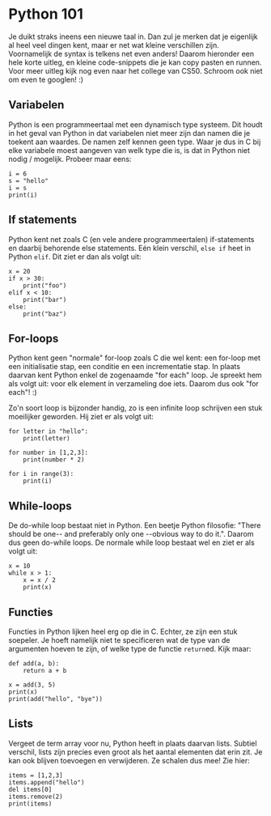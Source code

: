 # Python 101
Je duikt straks ineens een nieuwe taal in. Dan zul je merken dat je eigenlijk al heel veel dingen kent, maar er net wat kleine verschillen zijn. Voornamelijk de syntax is telkens net even anders! Daarom hieronder een hele korte uitleg, en kleine code-snippets die je kan copy pasten en runnen. Voor meer uitleg kijk nog even naar het college van CS50. Schroom ook niet om even te googlen! :)

## Variabelen
Python is een programmeertaal met een dynamisch type systeem. Dit houdt in het geval van Python in dat variabelen niet meer zijn dan namen die je toekent aan waardes. De namen zelf kennen geen type. Waar je dus in C bij elke variabele moest aangeven van welk type die is, is dat in Python niet nodig / mogelijk. Probeer maar eens:

    i = 6
    s = "hello"
    i = s
    print(i)

## If statements
Python kent net zoals C (en vele andere programmeertalen) if-statements en daarbij behorende else statements. Eén klein verschil, `else if` heet in Python `elif`. Dit ziet er dan als volgt uit:

    x = 20
    if x > 30:
        print("foo")
    elif x < 10:
        print("bar")
    else:
        print("baz") 

## For-loops
Python kent geen "normale" for-loop zoals C die wel kent: een for-loop met een initialisatie stap, een conditie en een incrementatie stap. In plaats daarvan kent Python enkel de zogenaamde "for each" loop. Je spreekt hem als volgt uit: voor elk element in verzameling doe iets. Daarom dus ook "for each"! :)

Zo'n soort loop is bijzonder handig, zo is een infinite loop schrijven een stuk moeilijker geworden. Hij ziet er als volgt uit:

    for letter in "hello":
        print(letter)

    for number in [1,2,3]:
        print(number * 2)

    for i in range(3):
        print(i)

## While-loops
De do-while loop bestaat niet in Python. Een beetje Python filosofie: "There should be one-- and preferably only one --obvious way to do it.". Daarom dus geen do-while loops. De normale while loop bestaat wel en ziet er als volgt uit:
    
    x = 10
    while x > 1:
        x = x / 2
        print(x)

## Functies
Functies in Python lijken heel erg op die in C. Echter, ze zijn een stuk soepeler. Je hoeft namelijk niet te specificeren wat de type van de argumenten hoeven te zijn, of welke type de functie `return`ed. Kijk maar:

    def add(a, b):
        return a + b

    x = add(3, 5)
    print(x)
    print(add("hello", "bye"))

## Lists
Vergeet de term array voor nu, Python heeft in plaats daarvan lists. Subtiel verschil, lists zijn precies even groot als het aantal elementen dat erin zit. Je kan ook blijven toevoegen en verwijderen. Ze schalen dus mee! Zie hier:

    items = [1,2,3]
    items.append("hello")
    del items[0]
    items.remove(2)
    print(items)
